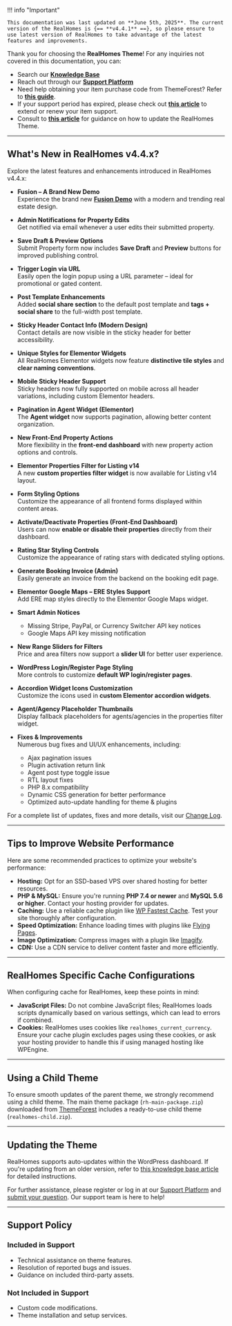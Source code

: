 !!! info "Important"

    This documentation was last updated on **June 5th, 2025**. The current version of the RealHomes is {== **v4.4.1** ==}, so please ensure to use latest version of RealHomes to take advantage of the latest features and improvements.

Thank you for choosing the **RealHomes Theme**! For any inquiries not covered in this documentation, you can:

- Search our [**Knowledge Base**](https://support.inspirythemes.com/)
- Reach out through our [**Support Platform**](https://support.inspirythemes.com/login-register/)
- Need help obtaining your item purchase code from ThemeForest? Refer to [**this guide**](https://support.inspirythemes.com/knowledgebase/how-to-get-themeforest-item-purchase-code/).
- If your support period has expired, please check out [**this article**](https://support.inspirythemes.com/knowledgebase/extend-renew-support/) to extend or renew your item support.
- Consult to [**this article**](https://support.inspirythemes.com/knowledgebase/how-to-update-realhomes-theme-to-the-latest-version/) for guidance on how to update the RealHomes Theme.

---

## What's New in RealHomes v4.4.x?

Explore the latest features and enhancements introduced in RealHomes v4.4.x:

- **Fusion – A Brand New Demo**  
  Experience the brand new **<a href="https://ultra.realhomes.io/fusion">Fusion Demo</a>** with a modern and trending real estate design.

- **Admin Notifications for Property Edits**  
  Get notified via email whenever a user edits their submitted property.

- **Save Draft & Preview Options**  
  Submit Property form now includes **Save Draft** and **Preview** buttons for improved publishing control.

- **Trigger Login via URL**  
  Easily open the login popup using a URL parameter – ideal for promotional or gated content.

- **Post Template Enhancements**  
  Added **social share section** to the default post template and **tags + social share** to the full-width post template.

- **Sticky Header Contact Info (Modern Design)**  
  Contact details are now visible in the sticky header for better accessibility.

- **Unique Styles for Elementor Widgets**  
  All RealHomes Elementor widgets now feature **distinctive tile styles** and **clear naming conventions**.

- **Mobile Sticky Header Support**  
  Sticky headers now fully supported on mobile across all header variations, including custom Elementor headers.

- **Pagination in Agent Widget (Elementor)**  
  The **Agent widget** now supports pagination, allowing better content organization.

- **New Front-End Property Actions**  
  More flexibility in the **front-end dashboard** with new property action options and controls.

- **Elementor Properties Filter for Listing v14**  
  A new **custom properties filter widget** is now available for Listing v14 layout.

- **Form Styling Options**  
  Customize the appearance of all frontend forms displayed within content areas.

- **Activate/Deactivate Properties (Front-End Dashboard)**  
  Users can now **enable or disable their properties** directly from their dashboard.

- **Rating Star Styling Controls**  
  Customize the appearance of rating stars with dedicated styling options.

- **Generate Booking Invoice (Admin)**  
  Easily generate an invoice from the backend on the booking edit page.

- **Elementor Google Maps – ERE Styles Support**  
  Add ERE map styles directly to the Elementor Google Maps widget.

- **Smart Admin Notices**  
  - Missing Stripe, PayPal, or Currency Switcher API key notices
  - Google Maps API key missing notification

- **New Range Sliders for Filters**  
  Price and area filters now support a **slider UI** for better user experience.

- **WordPress Login/Register Page Styling**  
  More controls to customize **default WP login/register pages**.

- **Accordion Widget Icons Customization**  
  Customize the icons used in **custom Elementor accordion widgets**.

- **Agent/Agency Placeholder Thumbnails**  
  Display fallback placeholders for agents/agencies in the properties filter widget.

- **Fixes & Improvements**  
  Numerous bug fixes and UI/UX enhancements, including:
  - Ajax pagination issues
  - Plugin activation return link
  - Agent post type toggle issue
  - RTL layout fixes
  - PHP 8.x compatibility
  - Dynamic CSS generation for better performance
  - Optimized auto-update handling for theme & plugins

For a complete list of updates, fixes and more details, visit our [Change Log](https://realhomes.io/changelog/).

---

## Tips to Improve Website Performance

Here are some recommended practices to optimize your website's performance:

- **Hosting:** Opt for an SSD-based VPS over shared hosting for better resources.
- **PHP & MySQL:** Ensure you're running **PHP 7.4 or newer** and **MySQL 5.6 or higher**. Contact your hosting provider for updates.
- **Caching:** Use a reliable cache plugin like [WP Fastest Cache](https://wordpress.org/plugins/wp-fastest-cache/). Test your site thoroughly after configuration.
- **Speed Optimization:** Enhance loading times with plugins like [Flying Pages](https://wordpress.org/plugins/flying-pages/).
- **Image Optimization:** Compress images with a plugin like [Imagify](https://wordpress.org/plugins/imagify/).
- **CDN:** Use a CDN service to deliver content faster and more efficiently.

---

## RealHomes Specific Cache Configurations

When configuring cache for RealHomes, keep these points in mind:

- **JavaScript Files:** Do not combine JavaScript files; RealHomes loads scripts dynamically based on various settings, which can lead to errors if combined.
- **Cookies:** RealHomes uses cookies like `realhomes_current_currency`. Ensure your cache plugin excludes pages using these cookies, or ask your hosting provider to handle this if using managed hosting like WPEngine.

---

## Using a Child Theme

To ensure smooth updates of the parent theme, we strongly recommend using a child theme. The main theme package (`rh-main-package.zip`) downloaded from [ThemeForest](https://themeforest.net/downloads) includes a ready-to-use child theme (`realhomes-child.zip`).

---

## Updating the Theme

RealHomes supports auto-updates within the WordPress dashboard. If you're updating from an older version, refer to [this knowledge base article](https://support.inspirythemes.com/knowledgebase/how-to-update-realhomes-theme-to-the-latest-version/) for detailed instructions.

For further assistance, please register or log in at our [Support Platform](https://support.inspirythemes.com/login-register/) and [submit your question](https://support.inspirythemes.com/ask-question/). Our support team is here to help!

---

## Support Policy

### **Included in Support**

- Technical assistance on theme features.
- Resolution of reported bugs and issues.
- Guidance on included third-party assets.

### **Not Included in Support**

- Custom code modifications.
- Theme installation and setup services.
